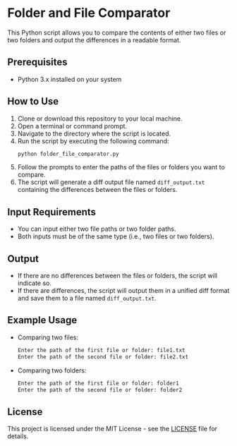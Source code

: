 # Folder and File Comparator

This Python script allows you to compare the contents of either two files or two folders and output the differences in a readable format.

## Prerequisites

- Python 3.x installed on your system

## How to Use

1. Clone or download this repository to your local machine.
2. Open a terminal or command prompt.
3. Navigate to the directory where the script is located.
4. Run the script by executing the following command:
   ```bash
   python folder_file_comparator.py
   ```
5. Follow the prompts to enter the paths of the files or folders you want to compare.
6. The script will generate a diff output file named `diff_output.txt` containing the differences between the files or folders.

## Input Requirements

- You can input either two file paths or two folder paths.
- Both inputs must be of the same type (i.e., two files or two folders).

## Output

- If there are no differences between the files or folders, the script will indicate so.
- If there are differences, the script will output them in a unified diff format and save them to a file named `diff_output.txt`.

## Example Usage

- Comparing two files:

  ```bash
  Enter the path of the first file or folder: file1.txt
  Enter the path of the second file or folder: file2.txt
  ```

- Comparing two folders:
  ```bash
  Enter the path of the first file or folder: folder1
  Enter the path of the second file or folder: folder2
  ```

## License

This project is licensed under the MIT License - see the [LICENSE](LICENSE) file for details.
